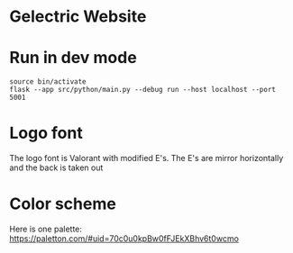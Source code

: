 # Gelectric Website

# Run in dev mode

```
source bin/activate
flask --app src/python/main.py --debug run --host localhost --port 5001
```

# Logo font
The logo font is Valorant with modified E's. The E's are mirror horizontally and the back is taken out

# Color scheme

Here is one palette: https://paletton.com/#uid=70c0u0kpBw0fFJEkXBhv6t0wcmo
